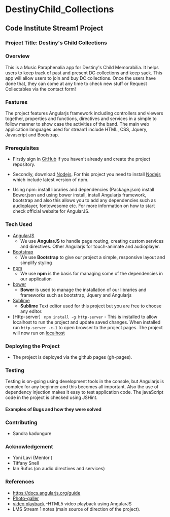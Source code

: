 # DestinyChild_Collections

## Code Institute Stream1 Project 

### Project Title: Destiny's Child Collections

### Overview

This is a Music Paraphenalia app for Destiny's Child Memorabilia. It helps users to keep track of past and present DC collections and keep sack. This app will allow users to join and buy DC collections. Once the users have done that, they can come at any time to check new stuff or Request Collectables via the contact form!

### Features

The project features Angularjs framework including controllers and viewers together, properties and functions, directives and services in a simple to follow manner to show case the activities of the band. The main web application languages used for stream1 include HTML, CSS, Jquery, Javascript and Bootstrap.

### Prerequisites

* Firstly sign in [GitHub](http://github.com) if you haven't already and create the project repository. 

* Secondly, download [Nodejs](https://nodejs.org/en/download). For this project you need to install [Nodejs](https://nodejs.org/en/download) which include latest version of npm. 

* Using npm: install libraries and dependencies (Package.json) install Bower.json and using bower install, install Angularjs framework, bootstrap and also this allows you to add any dependencies such as audioplayer, fontowesome etc. For more information on how to start check official website for AngularJS.

### Tech Used

- [AngularJS](https://angularjs.org/)
    - We use **AngularJS** to handle page routing, creating custom services and directives. Other Angularjs for touch-animate and audioplayer.
- [Bootstrap](http://getbootstrap.com/)
    - We use **Bootstrap** to give our project a simple, responsive layout and simplify styling
- [npm](https://www.npmjs.com/)
    - We use **npm** is the basis for managing some of the dependencies in our application
- [bower](https://bower.io/)
    - **Bower** is used to manage the installation of our libraries and frameworks such as bootstrap, Jquery and Angularjs 
- [Sublime](https://www.sublimetext.com/3) 
    - **Sublime** Text editor used for this project but you are free to choose any editor.
- [Http-server] ``` npm install -g http-server``` - This is installed to allow localhost to run the project and update saved changes. When installed run ```http-server -c-1``` to open browser to the project pages. The project will now run on [localhost](http://127.0.0.1:8080)

### Deploying the Project

* The project is deployed via the github pages (gh-pages).

### Testing

Testing is on-going using development tools in the console, but Angularjs is complex for any beginner and this becomes all important. Also the use of dependency injection makes it easy to test application code. The javaScript code in the project is checked using JSHint. 

#### Examples of Bugs and how they were solved

### Contributing

* Sandra kadungure

### Acknowledgement
* Yoni Lavi (Mentor )
* Tiffany Snell
* Ian Rufus (on audio directives and services)

### References
* https://docs.angularjs.org/guide
* [Photo-galler](www.script-tutorials.com/photo-gallery-with-angularjs)
* [video playback](http://codepen.io/reemar/pen/qdejve) -HTML5 video playback using AngularJS
* LMS Stream 1 notes (main source of direction of the project).